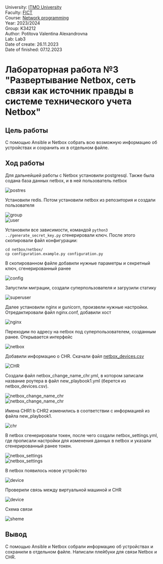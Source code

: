 University: [ITMO University](https://itmo.ru/ru/) \
Faculty: [FICT](https://fict.itmo.ru) \
Course: [Network programming](https://github.com/itmo-ict-faculty/network-programming) \
Year: 2023/2024 \
Group: K34212 \
Author: Potitova Valentina Alexandrovna \
Lab: Lab3 \
Date of create: 26.11.2023 \
Date of finished: 07.12.2023

# Лабораторная работа №3 "Развертывание Netbox, сеть связи как источник правды в системе технического учета Netbox"

## Цель работы
С помощью Ansible и Netbox собрать всю возможную информацию об устройствах и сохранить их в отдельном файле.

## Ход работы
Для дальнейшей работы с Netbox установили postgresql. Также была содана база данных netbox, и в ней пользователь netbox

![postres](img/1.png)

Установили redis. Потом установили netbox из репозитория и создали пользователя

![group](img/2.png) \
![user](img/3.png)

Установили все зависимости, командой ```python3 ../generate_secret_key.py``` сгенерировали ключ.
После этого скопировали файл конфигурации:
```
cd netbox/netbox/
cp configuration.example.py configuration.py
```
В скопированном файле добавили нужные параметры и секретный ключ, сгенерированный ранее

![config](img/4.png)

Запустили миграции, создали суперпользователя и загрузили статику

![superuser](img/5.png)

Далее установили nginx и gunicorn, произвели нужные настройки. Отредактировали файл nginx.conf, добавили хост

![nginx](img/6.png)

Переходим по адресу на netbox под суперпользователем, созданным ранее. Открывается интерфейс

![netbox](img/7.png)

Добавили информацию о CHR. Скачали файл [netbox_devices.csv](netbox_devices.csv)

![CHR](img/8.png)

Cоздали файл netbox_change_name_chr.yml, в котором записали название роутера в файл new_playbook1.yml (берется из netbox_devices.csv).

![netbox_change_name_chr](img/9.png) \
![netbox_change_name_chr](img/10.png)

Имена CHR1 b CHR2 изменились в соответствии с информацией из файла new_playbook1.

![chr](img/11.png)

В netbox сгенерировали токен, после чего создали netbox_settings.yml, где прописали настройки для изменения данных в netbox и указали сгенерированный ранее токен.

![netbox_settings](img/12.png) \
![netbox_settings](img/13.png)

В netbox появилось новое устройство

![device](img/14.png)

Проверили связь между виртуальной машиной и CHR

![device](img/15.png)

Схема связи

![sheme](img/sheme.png)

## Вывод
С помощью Ansible и Netbox собрали информацию об устройствах и сохранили в отдельном файле. Написали плейбуки для связи Netbox и CHR.
